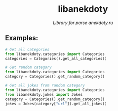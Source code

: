 <h1 align="center"> libanekdoty</h1>
<p align="center">
    <i>Library for parse anekdoty.ru</i>
</p>

<h2>Examples:</h2>

```python
# Get all categories
from libanekdoty.categories import Categories
categories = Categories().get_all_categories()
```

```python
# Get random category
from libanekdoty.categories import Categories
category = Categories().get_random_category()
```

```python
# Get all jokes from random category
from libanekdoty.categories import Categories
from libanekdoty.jokes import Jokes
category = Categories().get_random_category()
jokes = Jokes(category["url"]).get_all_jokes()
```

